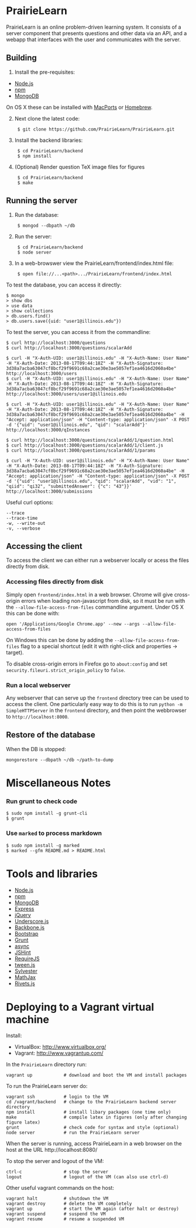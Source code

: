 
PrairieLearn
============

PrairieLearn is an online problem-driven learning system. It consists
of a server component that presents questions and other data via an
API, and a webapp that interfaces with the user and communicates with
the server.

Building
--------

1. Install the pre-requisites:

  * [Node.js](http://nodejs.org/)
  * [npm](https://npmjs.org/)
  * [MongoDB](http://www.mongodb.org/)

  On OS X these can be installed with [MacPorts](http://www.macports.org/) or [Homebrew](http://brew.sh/).

2. Next clone the latest code:

        $ git clone https://github.com/PrairieLearn/PrairieLearn.git

3. Install the backend libraries:

        $ cd PrairieLearn/backend
        $ npm install

4. (Optional) Render question TeX image files for figures

        $ cd PrairieLearn/backend
        $ make


Running the server
------------------

1. Run the database:

        $ mongod --dbpath ~/db

2. Run the server:

        $ cd PrairieLearn/backend
        $ node server

3. In a web-browswer view the PrairieLearn/frontend/index.html file:

        $ open file://...<path>.../PrairieLearn/frontend/index.html


To test the database, you can access it directly:

    $ mongo
    > show dbs
    > use data
    > show collections
    > db.users.find()
    > db.users.save({uid: "user1@illinois.edu"})

To test the server, you can access it from the commandline:

    $ curl http://localhost:3000/questions
    $ curl http://localhost:3000/questions/scalarAdd

    $ curl -H "X-Auth-UID: user1@illinois.edu" -H "X-Auth-Name: User Name" -H "X-Auth-Date: 2013-08-17T09:44:18Z" -H "X-Auth-Signature: 3d38a7acba63047cf8bcf29f9691c68a2cae30e3ae5057ef1ea4616d2060a4be" http://localhost:3000/users
    $ curl -H "X-Auth-UID: user1@illinois.edu" -H "X-Auth-Name: User Name" -H "X-Auth-Date: 2013-08-17T09:44:18Z" -H "X-Auth-Signature: 3d38a7acba63047cf8bcf29f9691c68a2cae30e3ae5057ef1ea4616d2060a4be" http://localhost:3000/users/user1@illinois.edu

    $ curl -H "X-Auth-UID: user1@illinois.edu" -H "X-Auth-Name: User Name" -H "X-Auth-Date: 2013-08-17T09:44:18Z" -H "X-Auth-Signature: 3d38a7acba63047cf8bcf29f9691c68a2cae30e3ae5057ef1ea4616d2060a4be" -H "Accept: application/json" -H "Content-type: application/json" -X POST -d '{"uid": "user1@illinois.edu", "qid": "scalarAdd"}' http://localhost:3000/qInstances

    $ curl http://localhost:3000/questions/scalarAdd/1/question.html
    $ curl http://localhost:3000/questions/scalarAdd/1/client.js
    $ curl http://localhost:3000/questions/scalarAdd/1/params

    $ curl -H "X-Auth-UID: user1@illinois.edu" -H "X-Auth-Name: User Name" -H "X-Auth-Date: 2013-08-17T09:44:18Z" -H "X-Auth-Signature: 3d38a7acba63047cf8bcf29f9691c68a2cae30e3ae5057ef1ea4616d2060a4be" -H "Accept: application/json" -H "Content-type: application/json" -X POST -d '{"uid": "user1@illinois.edu", "qid": "scalarAdd", "vid": "1", "qiid": "qi32", "submittedAnswer": {"c": "43"}}' http://localhost:3000/submissions

Useful curl options:

    --trace
    --trace-time
    -w, --write-out
    -v, --verbose


Accessing the client
--------------------

To access the client we can either run a webserver locally or acess
the files directly from disk.

### Accessing files directly from disk

Simply open `frontend/index.html` in a web browser. Chrome will give
cross-origin errors when loading non-javascript from disk, so it must
be run with the `--allow-file-access-from-files` commandline
argument. Under OS X this can be done with:

    open '/Applications/Google Chrome.app' --new --args --allow-file-access-from-files

On Windows this can be done by adding the
`--allow-file-access-from-files` flag to a special shortcut (edit it
with right-click and properties -> target).

To disable cross-origin errors in Firefox go to `about:config` and set
`security.fileuri.strict_origin_policy` to `false`.

### Run a local webserver

Any webserver that can serve up the `frontend` directory tree can be
used to access the client. One particularly easy way to do this is to
run `python -m SimpleHTTPServer` in the `frontend` directory, and then
point the webbrowser to `http://localhost:8000`.


Restore of the database
----------------------------------

When the DB is stopped:

    mongorestore --dbpath ~/db ~/path-to-dump


Miscellaneous Notes
===================

### Run grunt to check code

    $ sudo npm install -g grunt-cli
    $ grunt

### Use `marked` to process markdown

    $ sudo npm install -g marked
    $ marked --gfm README.md > README.html


Tools and libraries
===================

* [Node.js](http://nodejs.org/)
* [npm](https://npmjs.org/)
* [MongoDB](http://www.mongodb.org/)
* [Express](http://expressjs.com/)
* [jQuery](http://jquery.com/)
* [Underscore.js](http://underscorejs.org/)
* [Backbone.js](http://backbonejs.org/)
* [Bootstrap](http://getbootstrap.com/)
* [Grunt](http://gruntjs.com/)
* [async](https://github.com/caolan/async)
* [JSHint](http://www.jshint.com/)
* [RequireJS](http://requirejs.org/)
* [tween.js](https://github.com/sole/tween.js/)
* [Sylvester](http://sylvester.jcoglan.com/)
* [MathJax](http://www.mathjax.org/)
* [Rivets.js](http://rivetsjs.com/)


Deploying to a Vagrant virtual machine
======================================

Install:

* VirtualBox: http://www.virtualbox.org/
* Vagrant: http://www.vagrantup.com/

In the `PrairieLearn` directory run:

    vagrant up            # download and boot the VM and install packages

To run the PrairieLearn server do:

    vagrant ssh           # login to the VM
    cd /vagrant/backend   # change to the PrairieLearn backend server directory
    npm install           # install libary packages (one time only)
    make                  # compile latex in figures (only after changing figure latex)
    grunt                 # check code for syntax and style (optional)
    node server           # run the PrairieLearn server

When the server is running, access PrairieLearn in a web browser on
the host at the URL http://localhost:8080/

To stop the server and logout of the VM:

    ctrl-c                # stop the server
    logout                # logout of the VM (can also use ctrl-d)

Other useful vagrant commands on the host:

    vagrant halt          # shutdown the VM
    vagrant destroy       # delete the VM completely
    vagrant up            # start the VM again (after halt or destroy)
    vagrant suspend       # suspend the VM
    vagrant resume        # resume a suspended VM
